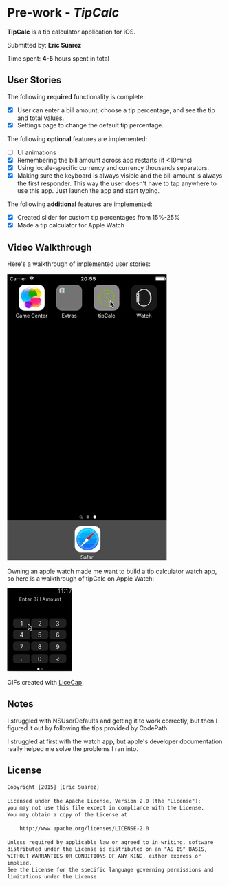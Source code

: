 # Pre-work - *TipCalc*

**TipCalc** is a tip calculator application for iOS.

Submitted by: **Eric Suarez**

Time spent: **4-5** hours spent in total

## User Stories

The following **required** functionality is complete:

* [x] User can enter a bill amount, choose a tip percentage, and see the tip and total values.
* [x] Settings page to change the default tip percentage.

The following **optional** features are implemented:
* [ ] UI animations
* [x] Remembering the bill amount across app restarts (if <10mins)
* [x] Using locale-specific currency and currency thousands separators.
* [x] Making sure the keyboard is always visible and the bill amount is always the first responder. This way the user doesn't have to tap anywhere to use this app. Just launch the app and start typing.

The following **additional** features are implemented:

- [x] Created slider for custom tip percentages from 15%-25%
- [x] Made a tip calculator for Apple Watch

## Video Walkthrough 

Here's a walkthrough of implemented user stories:

<img src='codepathDemo.gif' title='Video Walkthrough' width='' alt='Video Walkthrough' />

Owning an apple watch made me want to build a tip calculator watch app, so here is a walkthrough of tipCalc on Apple Watch:

<img src='tipCalcWatchDemo.gif' title='Watch Walkthrough' width='' alt='Watch Walkthrough' />

GIFs created with [LiceCap](http://www.cockos.com/licecap/).

## Notes

I struggled with NSUserDefaults and getting it to work correctly, but then I figured it out by following the tips provided by CodePath.

I struggled at first with the watch app, but apple's developer documentation really helped me solve the problems I ran into.

## License

    Copyright [2015] [Eric Suarez]

    Licensed under the Apache License, Version 2.0 (the "License");
    you may not use this file except in compliance with the License.
    You may obtain a copy of the License at

        http://www.apache.org/licenses/LICENSE-2.0

    Unless required by applicable law or agreed to in writing, software
    distributed under the License is distributed on an "AS IS" BASIS,
    WITHOUT WARRANTIES OR CONDITIONS OF ANY KIND, either express or implied.
    See the License for the specific language governing permissions and
    limitations under the License.
